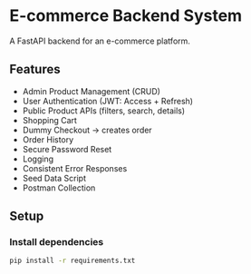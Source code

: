 # E-commerce Backend System

A FastAPI backend for an e-commerce platform.

## Features

- Admin Product Management (CRUD)
- User Authentication (JWT: Access + Refresh)
- Public Product APIs (filters, search, details)
- Shopping Cart
- Dummy Checkout → creates order
- Order History
- Secure Password Reset
- Logging
- Consistent Error Responses
- Seed Data Script
- Postman Collection

## Setup

### Install dependencies

```bash
pip install -r requirements.txt
